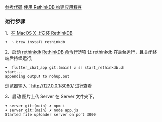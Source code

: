 [参考代码](https://github.com/vykes-mac/labalaba)
[使用 RethinkDB 构建应用程序](https://stackoverflow.com/questions/60875233/is-it-possible-for-a-flutter-application-to-use-rethinkdb)

### 运行步骤

1、[在 MacOS X 上安装 RethinkDB](https://rethinkdb.com/docs/install/osx/)

```
➜  ~ brew install rethinkdb
```

2、[启动 rethinkdb](https://www.cnblogs.com/sc912/p/14484788.html)
[RethinkDB 命令行选项](https://rethinkdb.com/docs/cli-options/)
让 rethinkdb 在后台运行，且关闭终端后持续运行;

```
➜  flutter_chat_app git:(main) ✗ sh start_rethinkdb.sh
start...
appending output to nohup.out
```

浏览器输入：http://127.0.0.1:8080/ 进行查看

3、启动 图片上传 Server
在 Server 文件夹下，

```
➜ server git:(main) ✗ npm i
➜ server git:(main) ✗ node app.js
Started file uploader server on port 3000

```
